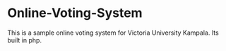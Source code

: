 # Online-Voting-System
This is a sample online voting system for Victoria University Kampala. Its built in php. 
